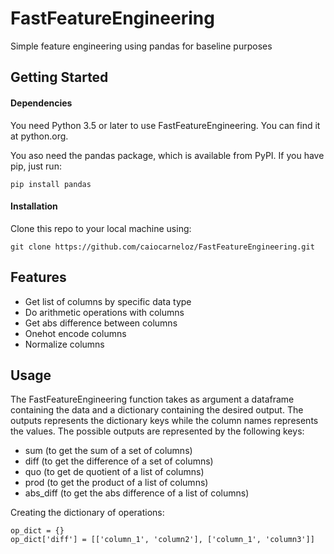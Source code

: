 # FastFeatureEngineering
Simple feature engineering using pandas for baseline purposes

## Getting Started
#### Dependencies
You need Python 3.5 or later to use FastFeatureEngineering. You can find it at python.org.

You aso need the pandas package, which is available from PyPI. If you have pip, just run:
```
pip install pandas
```
#### Installation
Clone this repo to your local machine using:
```
git clone https://github.com/caiocarneloz/FastFeatureEngineering.git
```

## Features
- Get list of columns by specific data type
- Do arithmetic operations with columns
- Get abs difference between columns
- Onehot encode columns
- Normalize columns

## Usage
The FastFeatureEngineering function takes as argument a dataframe containing the data and a dictionary containing the desired output. The outputs represents the dictionary keys while the column names represents the values. The possible outputs are represented by the following keys:

- sum (to get the sum of a set of columns)
- diff (to get the difference of a set of columns)
- quo (to get de quotient of a list of columns)
- prod (to get the product of a list of columns)
- abs_diff (to get the abs difference of a list of columns)

Creating the dictionary of operations:
```
op_dict = {}
op_dict['diff'] = [['column_1', 'column2'], ['column_1', 'column3']]
```
